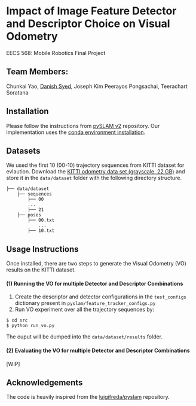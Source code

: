 # Impact of Image Feature Detector and Descriptor Choice on Visual Odometry
EECS 568: Mobile Robotics Final Project

## Team Members:
Chunkai Yao, [Danish Syed](https://github.com/dysdsyd), Joseph Kim Peerayos Pongsachai, Teerachart Soratana

## Installation
Please follow the instructions from [pySLAM v2](https://github.com/luigifreda/pyslam/blob/master/CONDA.md) repository. Our implementation uses the [conda environment installation](https://github.com/luigifreda/pyslam/blob/master/CONDA.md).


## Datasets
We used the first 10 (00-10) trajectory sequences from KITTI dataset for evlaution. Download the [KITTI odometry data set (grayscale, 22 GB)](http://www.cvlibs.net/datasets/kitti/eval_odometry.php) and store it in the `data/dataset` folder with the following directory structure.
```
├── data/dataset
    ├── sequences
        ├── 00
        ...
        ├── 21
    ├── poses
        ├── 00.txt
            ...
        ├── 10.txt

```

## Usage Instructions
Once installed, there are two steps to generate the Visual Odometry (VO) results on the KITTI dataset. 

#### (1) Running the VO for multiple Detector and Descriptor Combinations
1. Create the descriptor and detector configurations in the `test_configs` dictionary present in `pyslam/feature_tracker_configs.py` 
2. Run VO experiment over all the trajectory sequences by:
```
$ cd src
$ python run_vo.py
```
The ouput will be dumped into the `data/dataset/results` folder.

#### (2) Evaluating the VO for multiple Detector and Descriptor Combinations
[WIP]


## Acknowledgements
The code is heavily inspired from the [luigifreda/pyslam](https://github.com/luigifreda/pyslam) repository.
